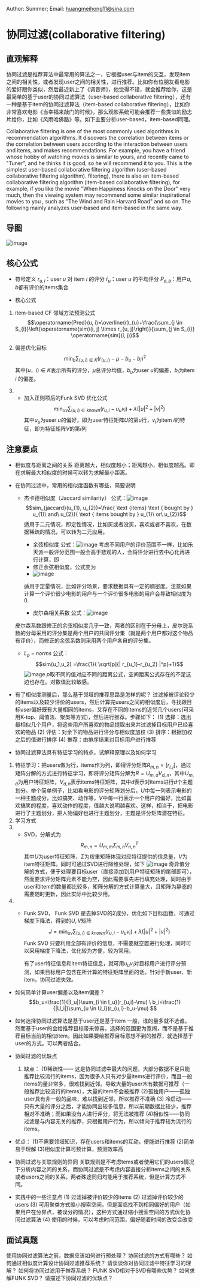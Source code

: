 Author: Summer;     Email: huangmeihong11@sina.com
# 协同过滤(collaborative filtering)
## 直观解释
协同过滤是推荐算法中最常用的算法之一，它根据user与item的交互，发现item之间的相关性，或者发现user之间的相关性，进行推荐。比如你有位朋友看电影的爱好跟你类似，然后最近新上了《调音师》，他觉得不错，就会推荐给你，这是最简单的基于user的协同过滤算法（user-based collaboratIve filtering），还有一种是基于item的协同过滤算法（item-based collaborative filtering），比如你非常喜欢电影《当幸福来敲门的时候》，那么观影系统可能会推荐一些类似的励志片给你，比如《风雨哈佛路》等。如下主要分析user-based，item-based同理。

Collaborative filtering is one of the most commonly used algorithms in recommendation algorithms. It discovers the correlation between items or the correlation between users according to the interaction between users and items, and makes recommendations. For example, you have a friend whose hobby of watching movies is similar to yours, and recently came to "Tuner", and he thinks it is good, so he will recommend it to you. This is the simplest user-based collaborative filtering algorithm (user-based collaborative filtering algorithm). filtering), there is also an item-based collaborative filtering algorithm (item-based collaborative filtering), for example, if you like the movie "When Happiness Knocks on the Door" very much, then the viewing system may recommend some similar inspirational movies to you , such as "The Wind and Rain Harvard Road" and so on. The following mainly analyzes user-based and item-based in the same way.
## 导图
![image](https://github.com/janelee86/daily-interview/blob/master/AI%E7%AE%97%E6%B3%95/%E5%8D%8F%E5%90%8C%E8%BF%87%E6%BB%A4%E5%9B%BE%E7%89%87/%E5%8D%8F%E5%90%8C%E8%BF%87%E6%BB%A4.png)
## 核心公式
* 符号定义
$r_{u,i}$：user $u$ 对 item $i$ 的评分
$\bar{r}_{u}$：user $u$ 的平均评分
$P_{a,b}$：用户$a,b$都有评价的items集合

* 核心公式
1. item-based CF 邻域方法预测公式
$$\operatorname{Pred}(u, i)=\overline{r}_{u}+\frac{\sum_{j \in S_{i}}\left(\operatorname{sim}(i, j) \times r_{u, j}\right)}{\sum_{j \in S_{i}} \operatorname{sim}(i, j)}$$

1. 偏差优化目标
$$\min _{b} \sum_{(u, i) \in K}\left(r_{(u, i)}-\mu-b_{u}-b_{i}\right)^{2}$$
其中$(u，i) \in K$表示所有的评分，$\mu$总评分均值，$b_u$为user $u$的偏差，$b_i$为item $i$ 的偏差。

1. - 加入正则项后的Funk SVD 优化公式
$$\min _{u v} \sum_{(u, i) \in k n o w n}\left(r_{u,i}-u_{u} v_{i}\right)+\lambda\left(|u|^{2}+|v|^{2}\right)$$
其中$u_u$为user $u$的偏好，即为user特征矩阵$U$的第$u$行，$v_i$为item $i$的特征，即为特征矩阵$V$的第$i$列
## 注意要点
* 相似度与距离之间的关系
	距离越大，相似度越小；距离越小，相似度越高。即在求解最大相似度的时候可以转为求解最小距离。

* 在协同过滤中，常用的相似度函数有哪些，简要说明
  * 杰卡德相似度（Jaccard similarity）
  公式：![image]()
  $$sim_{jaccard}(u_{1}, u_{2})=\frac{ \text {items} \text { bought by } u_{1}\  and\  u_{2}}{ \text { items  bought by  } u_{1}\  or\  u_{2}}$$
  适用于二元情况，即定性情况，比如买或者没买，喜欢或者不喜欢，在数据稀疏的情况，可以转为二元应用。
    * 余弦相似度
   公式：![image](https://github.com/janelee86/daily-interview/blob/master/AI%E7%AE%97%E6%B3%95/%E5%8D%8F%E5%90%8C%E8%BF%87%E6%BB%A4%E5%9B%BE%E7%89%87/%E4%BD%99%E5%BC%A6%E7%9B%B8%E4%BC%BC%E5%BA%A6.png)
   考虑不同用户的评价范围不一样，比如乐天派一般评分范围一般会高于悲观的人，会将评分进行去中心化再进行计算，即
    * 修正余弦相似度，公式变为
    * ![image](https://github.com/janelee86/daily-interview/blob/master/AI%E7%AE%97%E6%B3%95/%E5%8D%8F%E5%90%8C%E8%BF%87%E6%BB%A4%E5%9B%BE%E7%89%87/%E4%BD%99%E5%BC%A6%E7%9B%B8%E4%BC%BC%E5%BA%A62.png)

    适用于定量情况，比如评分场景，要求数据具有一定的稠密度。注意如果计算一个评价很少电影的用户与一个评价很多电影的用户会导致相似度为0.
    * 皮尔森相关系数
   公式：![image](https://github.com/janelee86/daily-interview/blob/master/AI%E7%AE%97%E6%B3%95/%E5%8D%8F%E5%90%8C%E8%BF%87%E6%BB%A4%E5%9B%BE%E7%89%87/%E7%9A%AE%E5%B0%94%E9%80%8A%E7%9B%B8%E4%BC%BC%E5%BA%A6.png)
  
   皮尔森系数跟修正的余弦相似度几乎一致，两者的区别在于分母上，皮尔逊系数的分母采用的评分集是两个用户的共同评分集（就是两个用户都对这个物品有评价），而修正的余弦系数则采用两个用户各自的评分集。
    * $L_{p}-norms$
   公式：$$sim(u_1,u_2) =\frac{1}{ \sqrt[p]{| r_{u_1}-r_{u_2} |^p}+1}$$
   ![image](https://github.com/janelee86/daily-interview/blob/master/AI%E7%AE%97%E6%B3%95/%E5%8D%8F%E5%90%8C%E8%BF%87%E6%BB%A4%E5%9B%BE%E7%89%87/%E5%AF%B9%E7%83%AD%E9%97%A8%E5%95%86%E5%93%81%E8%BF%9B%E8%A1%8C%E6%83%A9%E7%BD%9A.png)
   $p$取不同的值对应不同的距离公式，空间距离公式存在的不足这边也存在。对数值比较敏感。
* 有了相似度测量后，那么基于邻域的推荐思路是怎样的呢？
过滤掉被评论较少的items以及较少评价的users，然后计算完users之间的相似度后，寻找跟目标user偏好既有大量相同的items，又存在不同的items的近邻几个users(可采用K-top、阈值法、聚类等方式)，然后进行推荐。步骤如下：
(1) 选择：选出最相似几个用户，将这些用户所喜欢的物品提取出来并过滤掉目标用户已经喜欢的物品
(2) 评估：对余下的物品进行评分与相似度加权
(3) 排序：根据加权之后的值进行排序
(4) 推荐：由排序结果对目标用户进行推荐

* 协同过滤算法具有特征学习的特点，试解释原理以及如何学习
1. 特征学习：把users做为行，items作为列，即得评分矩阵$R_{m,n}=[r_{i,j}]$，通过矩阵分解的方式进行特征学习，即将评分矩阵分解为$R=U_{m,d}V_{d,n}$，其中$U_{m,d}$为用户特征矩阵，$V_{d,n}$表示items特征矩阵，其中$d$表示对items进行$d$个主题划分。举个简单例子，比如看电影的评分矩阵划分后，$U$中每一列表示电影的一种主题成分，比如搞笑、动作等，$V$中每一行表示一个用户的偏好，比如喜欢搞笑的程度，喜欢动作的程度，值越大说明越喜欢。这样，相当于，把电影进行了主题划分，把人物偏好也进行主题划分，主题是评分矩阵潜在特征。
2. 学习方式
3. - SVD，分解式为 $$R_{m,n}=U_{m,m}\Sigma_{m,n}V_{n,n}^T$$
	   其中$U$为user特征矩阵，$\Sigma$为权重矩阵体现对应特征提供的信息量，$V$为item特征矩阵。同时可通过SVD进行降维处理，如下
	 ![image](https://uploader.shimo.im/f/dk4h20R8bkQUajmh!thumbnail)
 奇异值分解的方式，便于处理要目标user（直接添加到用户特征矩阵的尾部即可），然而要求评分矩阵元素不能为空，因此需要事先进行填充处理，同时由于user和item的数量都比较多，矩阵分解的方式计算量大，且矩阵为静态的需要随时更新，因此实际中比较少用。   
4. - Funk SVD， Funk SVD 是去掉SVD的$\Sigma$成分，优化如下目标函数，可通过梯度下降法，得到的$U,V$矩阵
	  $$J=\min _{u v} \sum_{(u, i) \in k n o w n}\left(r_{u,i}-u_{u} v_{i}\right)+\lambda\left(|u|^{2}+|v|^{2}\right)$$
	  Funk SVD 只要利用全部有评价的信息，不需要就空置进行处理，同时可以采用梯度下降法，优化较为方便，较为常用。
	  
	  有了user特征信息和item特征信息，就可用$u_{u} v_{i}$对目标用户进行评分预测，如果目标用户包含在所计算的特征矩阵里面的话。针对于新user、新item，协同过滤失效。

* 如何简单计算user偏差以及item偏差？
  $$b_u=\frac{1}{|I_u|}\sum_{i \in I_u}(r_{u,i}-\mu) \
  b_i=\frac{1}{|U_i|}\sum_{u \in U_i}(r_{u,i}-b_u-\mu)
  $$

* 如何选择协同过滤算法是基于user还是基于item
一般，谁的量多就不选谁。然而基于user的会给推荐目标带来惊喜，选择的范围更为宽阔，而不是基于推荐目标当前的相似item。因此如果要给推荐目标意想不到的推荐，就选择基于user的方式。可以两者结合。

  
* 协同过滤的优缺点
  1. 缺点：
   (1)稀疏性—— 这是协同过滤中最大的问题，大部分数据不足只能推荐比较流行的items，因为很多人只有对少量items进行评价，而且一般items的量非常多，很难找到近邻。导致大量的user木有数据可推荐（一般推荐比较流行的items），大量的item不会被推荐
   (2)孤独用户——孤独user具有非一般的品味，难以找到近邻，所以推荐不准确
   (3) 冷启动——只有大量的评分之后，才能协同出较多信息，所以前期数据比较少，推荐相对不准确；而如果没有人进行评分，将无法被推荐
  (4)相似性——协同过滤是与内容无关的推荐，只根据用户行为，所以倾向于推荐较为流行的items。

* 优点：
  	(1)不需要领域知识，存在users和items的互动，便能进行推荐
 	(2)简单易于理解
  	(3)相似度计算可预计算，预测效率高

* 协同过滤与关联规则的异同
关联规则是不考虑tems或者使用它们的users情况下分析内容之间的关系，而协同过滤是不考虑内容直接分析items之间的关系或者users之间的关系。两者殊途同归均能用于推荐系统，但是计算方式不同。

* 实践中的一些注意点
  (1) 过滤掉被评价较少的items
  (2) 过滤掉评价较少的users
  (3) 可用聚类方式缩小搜索空间，但是面临找不到相同偏好的用户（如果用户在分界点，被误分的情况），这种方式通过缩小搜索空间的方式优化协同过滤算法
  (4) 使用的时候，可以考虑时间范围，偏好随着时间的改变会改变

## 面试真题
使用协同过滤算法之前，数据应该如何进行预处理？
协同过滤的方式有哪些？
如何通过相似度计算设计协同过滤推荐系统？
请谈谈你对协同过滤中特征学习的理解？
如何将协同过滤用于推荐系统？
FUNK SVD相对于SVD有哪些优势？
如何求解FUNK SVD？
请描述下协同过滤的优缺点？
